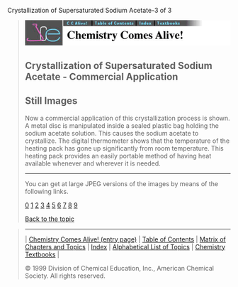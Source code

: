 





 Crystallization of Supersaturated Sodium Acetate-3 of 3
 



> ![Chemistry Comes Alive!](ccahead.gif)
> 
> 
> 
> 
> 
> 
> 
> 
> 
> ## Crystallization of Supersaturated Sodium Acetate - Commercial Application
> 
> 
> 
> 
> ## Still Images
> 
> 
> 
> 
> 
> 
> 
> 
> 
>  Now a commercial application of this crystallization process is
shown. A metal disc is manipulated inside a sealed plastic bag
holding the sodium acetate solution. This causes the sodium
acetate to crystallize. The digital thermometer shows that the
temperature of the heating pack has gone up significantly from
room temperature. This heating pack provides an easily portable
method of having heat available whenever and wherever it is
needed.
>  
> 
> 
> 
> 
> 
> 
> ---
> 
> 
>  You can get at large JPEG versions of the images by means of the following links.
>    
> 
> 
> [0](../../STILLS/ACETATE/ACETAT3/64JPG48/0.JPG) 
> [1](../../STILLS/ACETATE/ACETAT3/64JPG48/1.JPG) 
> [2](../../STILLS/ACETATE/ACETAT3/64JPG48/2.JPG) 
> [3](../../STILLS/ACETATE/ACETAT3/64JPG48/3.JPG) 
> [4](../../STILLS/ACETATE/ACETAT3/64JPG48/4.JPG) 
> [5](../../STILLS/ACETATE/ACETAT3/64JPG48/5.JPG) 
> [6](../../STILLS/ACETATE/ACETAT3/64JPG48/6.JPG) 
> [7](../../STILLS/ACETATE/ACETAT3/64JPG48/7.JPG) 
> [8](../../STILLS/ACETATE/ACETAT3/64JPG48/8.JPG) 
> [9](../../STILLS/ACETATE/ACETAT3/64JPG48/9.JPG) 
> 
> 
> 
> 
> [Back to the topic](../../MAIN/ACETATE/PAGE1.HTM)



> ---
> 
> 
>  |
>  [Chemistry Comes Alive! (entry page)](../../INDEX.HTM) 
>  |
>  [Table of Contents](../../CONTENTS.HTM) 
>  |
>  [Matrix of Chapters and Topics](../../MATRIX.HTM) 
>  |
>  [Index](../../WORDS.HTM) 
>  |
>  [Alphabetical List of Topics](../../ALPHATOP.HTM) 
>  |
>  [Chemistry Textbooks](../../BOOKS.HTM) 
>  |
>  
>  © 1999 Division of Chemical Education, Inc.,
American Chemical Society. All rights reserved.





